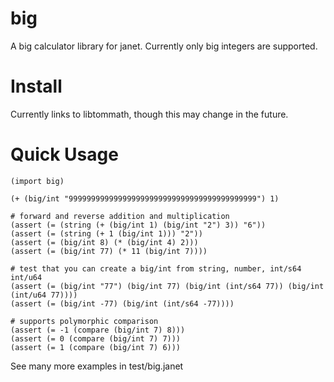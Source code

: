 # big

A big calculator library for janet. Currently only big integers are supported.

# Install

Currently links to libtommath, though this may change in the future.

# Quick Usage

```
(import big)

(+ (big/int "999999999999999999999999999999999999999999") 1)

# forward and reverse addition and multiplication
(assert (= (string (+ (big/int 1) (big/int "2") 3)) "6"))
(assert (= (string (+ 1 (big/int 1))) "2"))
(assert (= (big/int 8) (* (big/int 4) 2)))
(assert (= (big/int 77) (* 11 (big/int 7))))

# test that you can create a big/int from string, number, int/s64 int/u64
(assert (= (big/int "77") (big/int 77) (big/int (int/s64 77)) (big/int (int/u64 77))))
(assert (= (big/int -77) (big/int (int/s64 -77))))

# supports polymorphic comparison
(assert (= -1 (compare (big/int 7) 8)))
(assert (= 0 (compare (big/int 7) 7)))
(assert (= 1 (compare (big/int 7) 6)))

```

See many more examples in test/big.janet


